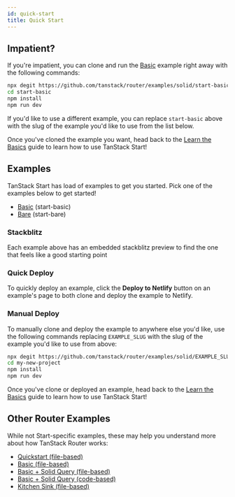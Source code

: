 ```yaml
---
id: quick-start
title: Quick Start
---
```


## Impatient?

If you're impatient, you can clone and run the [Basic](https://github.com/TanStack/router/tree/main/examples/solid/start-basic) example right away with the following commands:

```bash
npx degit https://github.com/tanstack/router/examples/solid/start-basic start-basic
cd start-basic
npm install
npm run dev
```

If you'd like to use a different example, you can replace `start-basic` above with the slug of the example you'd like to use from the list below.

Once you've cloned the example you want, head back to the [Learn the Basics](../learn-the-basics) guide to learn how to use TanStack Start!

## Examples

TanStack Start has load of examples to get you started. Pick one of the examples below to get started!

- [Basic](https://github.com/TanStack/router/tree/main/examples/solid/start-basic) (start-basic)
- [Bare](https://github.com/TanStack/router/tree/main/examples/solid/start-bare) (start-bare)

### Stackblitz

Each example above has an embedded stackblitz preview to find the one that feels like a good starting point

### Quick Deploy

To quickly deploy an example, click the **Deploy to Netlify** button on an example's page to both clone and deploy the example to Netlify.

### Manual Deploy

To manually clone and deploy the example to anywhere else you'd like, use the following commands replacing `EXAMPLE_SLUG` with the slug of the example you'd like to use from above:

```bash
npx degit https://github.com/tanstack/router/examples/solid/EXAMPLE_SLUG my-new-project
cd my-new-project
npm install
npm run dev
```

Once you've clone or deployed an example, head back to the [Learn the Basics](../learn-the-basics) guide to learn how to use TanStack Start!

## Other Router Examples

While not Start-specific examples, these may help you understand more about how TanStack Router works:

- [Quickstart (file-based)](/router/latest/docs/framework/solid/examples/quickstart-file-based)
- [Basic (file-based)](/router/latest/docs/framework/solid/examples/basic-file-based)
- [Basic + Solid Query (file-based)](/router/latest/docs/framework/solid/examples/basic-solid-query-file-based)
- [Basic + Solid Query (code-based)](/router/latest/docs/framework/solid/examples/basic-solid-query)
- [Kitchen Sink (file-based)](/router/latest/docs/framework/solid/examples/kitchen-sink-file-based)
